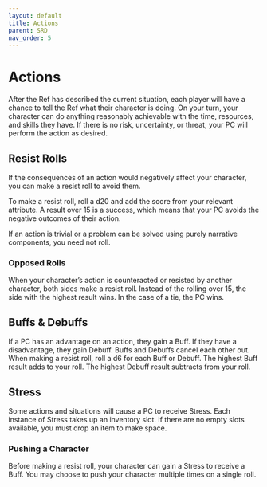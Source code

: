 ```yaml
---
layout: default
title: Actions
parent: SRD
nav_order: 5
---
```


# Actions

After the Ref has described the current situation, each player will have a chance to tell the Ref what their character is doing. On your turn, your character can do anything reasonably achievable with the time, resources, and skills they have. If there is no risk, uncertainty, or threat, your PC will perform the action as desired.

## Resist Rolls

If the consequences of an action would negatively affect your character, you can make a resist roll to avoid them.

To make a resist roll, roll a d20 and add the score from your relevant attribute. A result over 15 is a success, which means that your PC avoids the negative outcomes of their action.

If an action is trivial or a problem can be solved using purely narrative components, you need not roll.

### Opposed Rolls
When your character’s action is counteracted or resisted by another character, both sides make a resist roll. Instead of the rolling over 15, the side with the highest result wins. In the case of a tie, the PC wins. 

## Buffs & Debuffs 

If a PC has an advantage on an action, they gain a Buff. If they have a disadvantage, they gain Debuff. Buffs and Debuffs cancel each other out. When making a resist roll, roll a d6 for each Buff or Debuff. The highest Buff result adds to your roll. The highest Debuff result subtracts from your roll.

## Stress

Some actions and situations will cause a PC to receive Stress. Each instance of Stress takes up an inventory slot. If there are no empty slots available, you must drop an item to make space.

### Pushing a Character

Before making a resist roll, your character can gain a Stress to receive a Buff. You may choose to push your character multiple times on a single roll.
